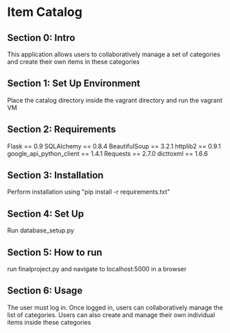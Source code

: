 # Item Catalog

## Section 0: Intro
 This application allows users to collaboratively manage a set of categories and create their own items in these categories

## Section 1: Set Up Environment
Place the catalog directory inside the vagrant directory and run the vagrant VM

## Section 2: Requirements
Flask == 0.9
SQLAlchemy == 0.8.4 
BeautifulSoup == 3.2.1
httplib2 == 0.9.1
google_api_python_client == 1.4.1
Requests == 2.7.0
dicttoxml == 1.6.6

## Section 3: Installation
Perform installation using "pip install -r requirements.txt" 

## Section 4: Set Up
Run database_setup.py


## Section 5: How to run
run finalproject.py and navigate to localhost:5000 in a browser


## Section 6: Usage
The user must log in. Once logged in, users can collaboratively manage the list of categories. Users can also create and manage their own individual items inside these categories